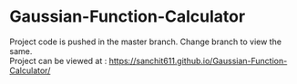 # Gaussian-Function-Calculator<br>
Project code is pushed in the master branch. Change branch to view the same. <br>
Project can be viewed at : https://sanchit611.github.io/Gaussian-Function-Calculator/
